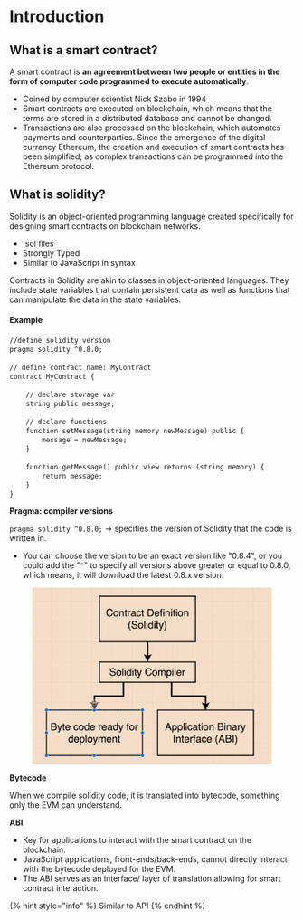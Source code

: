 # Introduction

## What is a smart contract?

A smart contract is **an agreement between two people or entities in the form of computer code programmed to execute automatically**.

* Coined by computer scientist Nick Szabo in 1994
* Smart contracts are executed on blockchain, which means that the terms are stored in a distributed database and cannot be changed.&#x20;
* Transactions are also processed on the blockchain, which automates payments and counterparties. Since the emergence of the digital currency Ethereum, the creation and execution of smart contracts has been simplified, as complex transactions can be programmed into the Ethereum protocol.

## What is solidity?

Solidity is an object-oriented programming language created specifically for designing smart contracts on blockchain networks.

* .sol files
* Strongly Typed
* Similar to JavaScript in syntax

Contracts in Solidity are akin to classes in object-oriented languages. They include state variables that contain persistent data as well as functions that can manipulate the data in the state variables.

#### Example

```solidity
//define solidity version
pragma solidity ^0.8.0;

// define contract name: MyContract
contract MyContract { 

    // declare storage var
    string public message; 

    // declare functions
    function setMessage(string memory newMessage) public { 
        message = newMessage; 
    } 

    function getMessage() public view returns (string memory) { 
        return message; 
    } 
}
```

**Pragma: compiler versions**

`pragma solidity ^0.8.0;` -> specifies the version of Solidity that the code is written in.&#x20;

* You can choose the version to be an exact version like "0.8.4", or you could add the "`^`" to specify all versions above greater or equal to 0.8.0, which means, it will download the latest 0.8.x version.

<figure><img src="../.gitbook/assets/image (263).png" alt=""><figcaption></figcaption></figure>

**Bytecode**&#x20;

When we compile solidity code, it is translated into bytecode, something only the EVM can understand.

**ABI**&#x20;

* Key for applications to interact with the smart contract on the blockchain.&#x20;
* JavaScript applications, front-ends/back-ends, cannot directly interact with the bytecode deployed for the EVM.&#x20;
* The ABI serves as an interface/ layer of translation allowing for smart contract interaction.

{% hint style="info" %}
Similar to API
{% endhint %}

